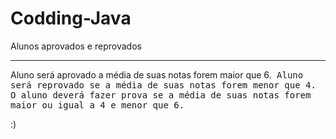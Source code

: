 # Codding-Java
Alunos aprovados e reprovados
<hr>

Aluno será aprovado a média de suas notas forem maior que 6.<kbd>
Aluno será reprovado se a média de suas notas forem menor que 4.
O aluno deverá fazer prova se a média de suas notas forem maior ou igual a 4 e menor que 6.

:)
